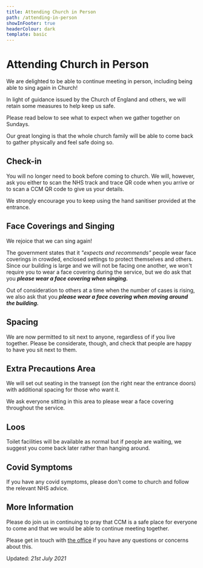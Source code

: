 ```yaml
---
title: Attending Church in Person
path: /attending-in-person
showInFooter: true
headerColour: dark
template: basic
---
```

Attending Church in Person
==============================

We are delighted to be able to continue meeting in person, including being able to sing again in Church!

In light of guidance issued by the Church of England and others, we will retain some measures to help keep us safe.

Please read below to see what to expect when we gather together on Sundays.

Our great longing is that the whole church family will be able to come back to gather physically and feel safe doing so. 

Check-in
----------------

You will no longer need to book before coming to church. 
We will, however, ask you either to scan the NHS track and trace QR code when you arrive or to scan a CCM QR code to give us your details. 

We strongly encourage you to keep using the hand sanitiser provided at the entrance.

Face Coverings and Singing
----------------

We rejoice that we can sing again!

The government states that it *"expects and recommends"* people wear face coverings in crowded, enclosed settings to protect themselves and others. 
Since our building is large and we will not be facing one another, we won't require you to wear a face covering during the service,
but we do ask that you ***please wear a face covering when singing.***

Out of consideration to others at a time when the number of cases is rising, we also ask that you ***please wear a face covering when moving around the building.***

Spacing
----------------
We are now permitted to sit next to anyone, regardless of if you live together. Please be considerate, though, and check that people are happy to have you sit next to them.

Extra Precautions Area
----------------

We will set out seating in the transept (on the right near the entrance doors) with additional spacing for those who want it. 

We ask everyone sitting in this area to please wear a face covering throughout the service. 

Loos
----------------

Toilet facilities will be available as normal but if people are waiting, we suggest you come back later rather than hanging around.

Covid Symptoms
----------------

If you have any covid symptoms, please don't come to church and follow the relevant NHS advice.

More Information
----------------

Please do join us in continuing to pray that CCM is a safe place for everyone to come and that we would be able to continue meeting together.

Please get in touch with [the office](mailto:info@christchurchmayfair.org) if you have any questions or concerns about this.


Updated: *21st July 2021*
